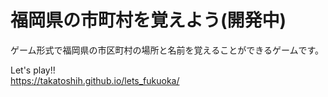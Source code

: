 # 福岡県の市町村を覚えよう(開発中)

ゲーム形式で福岡県の市区町村の場所と名前を覚えることができるゲームです。

Let's play!!<br>
https://takatoshih.github.io/lets_fukuoka/
